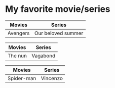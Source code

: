 # My favorite movie/series

| Movies | Series |
| ----------- | ----------- |
| Avengers | Our beloved summer |

| Movies | Series |
| ----------- | ----------- |
| The nun | Vagabond |

| Movies | Series |
| ----------- | ----------- |
| Spider-man| Vincenzo |





